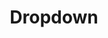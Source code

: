 ---
category: Components
component:
  status: ready
  package: usa-dropdown
  dependencies:
lead: A dropdown allow users to select one option from a temporary modal menu.
permalink: /components/dropdown/
subnav:
- text: Preview
  href: '#dropdown-preview'
- text: Code
  href: '#dropdown-code'
- text: Guidance
  href: '#dropdown-guidance'
- text: Package
  href: '#dropdown-package'
title: Dropdown
type: component
---